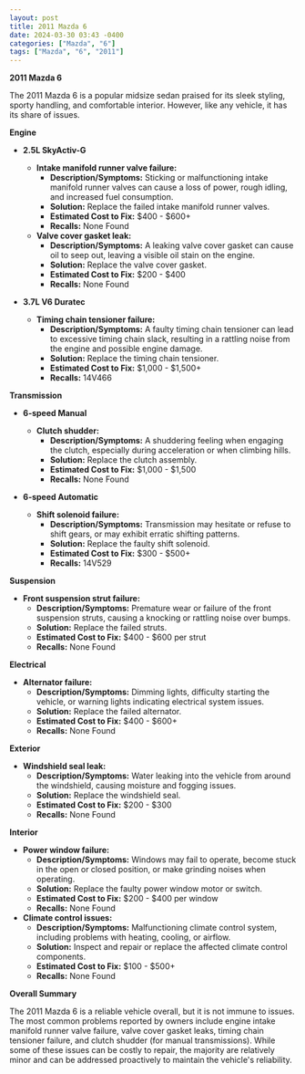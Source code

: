 ```yaml
---
layout: post
title: 2011 Mazda 6
date: 2024-03-30 03:43 -0400
categories: ["Mazda", "6"]
tags: ["Mazda", "6", "2011"]
---
```

**2011 Mazda 6**

The 2011 Mazda 6 is a popular midsize sedan praised for its sleek styling, sporty handling, and comfortable interior. However, like any vehicle, it has its share of issues.

**Engine**

* **2.5L SkyActiv-G**
    * **Intake manifold runner valve failure:**
        * **Description/Symptoms:** Sticking or malfunctioning intake manifold runner valves can cause a loss of power, rough idling, and increased fuel consumption.
        * **Solution:** Replace the failed intake manifold runner valves.
        * **Estimated Cost to Fix:** $400 - $600+
        * **Recalls:** None Found
    * **Valve cover gasket leak:**
        * **Description/Symptoms:** A leaking valve cover gasket can cause oil to seep out, leaving a visible oil stain on the engine.
        * **Solution:** Replace the valve cover gasket.
        * **Estimated Cost to Fix:** $200 - $400
        * **Recalls:** None Found

* **3.7L V6 Duratec**
    * **Timing chain tensioner failure:**
        * **Description/Symptoms:** A faulty timing chain tensioner can lead to excessive timing chain slack, resulting in a rattling noise from the engine and possible engine damage.
        * **Solution:** Replace the timing chain tensioner.
        * **Estimated Cost to Fix:** $1,000 - $1,500+
        * **Recalls:** 14V466

**Transmission**

* **6-speed Manual**
    * **Clutch shudder:**
        * **Description/Symptoms:** A shuddering feeling when engaging the clutch, especially during acceleration or when climbing hills.
        * **Solution:** Replace the clutch assembly.
        * **Estimated Cost to Fix:** $1,000 - $1,500
        * **Recalls:** None Found

* **6-speed Automatic**
    * **Shift solenoid failure:**
        * **Description/Symptoms:** Transmission may hesitate or refuse to shift gears, or may exhibit erratic shifting patterns.
        * **Solution:** Replace the faulty shift solenoid.
        * **Estimated Cost to Fix:** $300 - $500+
        * **Recalls:** 14V529

**Suspension**

* **Front suspension strut failure:**
    * **Description/Symptoms:** Premature wear or failure of the front suspension struts, causing a knocking or rattling noise over bumps.
    * **Solution:** Replace the failed struts.
    * **Estimated Cost to Fix:** $400 - $600 per strut
    * **Recalls:** None Found

**Electrical**

* **Alternator failure:**
    * **Description/Symptoms:** Dimming lights, difficulty starting the vehicle, or warning lights indicating electrical system issues.
    * **Solution:** Replace the failed alternator.
    * **Estimated Cost to Fix:** $400 - $600+
    * **Recalls:** None Found

**Exterior**

* **Windshield seal leak:**
    * **Description/Symptoms:** Water leaking into the vehicle from around the windshield, causing moisture and fogging issues.
    * **Solution:** Replace the windshield seal.
    * **Estimated Cost to Fix:** $200 - $300
    * **Recalls:** None Found

**Interior**

* **Power window failure:**
    * **Description/Symptoms:** Windows may fail to operate, become stuck in the open or closed position, or make grinding noises when operating.
    * **Solution:** Replace the faulty power window motor or switch.
    * **Estimated Cost to Fix:** $200 - $400 per window
    * **Recalls:** None Found
* **Climate control issues:**
    * **Description/Symptoms:** Malfunctioning climate control system, including problems with heating, cooling, or airflow.
    * **Solution:** Inspect and repair or replace the affected climate control components.
    * **Estimated Cost to Fix:** $100 - $500+
    * **Recalls:** None Found

**Overall Summary**

The 2011 Mazda 6 is a reliable vehicle overall, but it is not immune to issues. The most common problems reported by owners include engine intake manifold runner valve failure, valve cover gasket leaks, timing chain tensioner failure, and clutch shudder (for manual transmissions). While some of these issues can be costly to repair, the majority are relatively minor and can be addressed proactively to maintain the vehicle's reliability.
